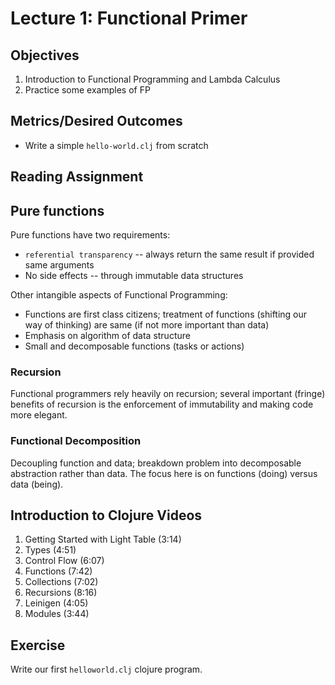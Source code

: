 # Lecture 1: Functional Primer

## Objectives

1. Introduction to Functional Programming and Lambda Calculus
2. Practice some examples of FP

## Metrics/Desired Outcomes

* Write a simple `hello-world.clj` from scratch

## Reading Assignment

## Pure functions

Pure functions have two requirements:
* `referential transparency` -- always return the same result if provided same arguments
* No side effects -- through immutable data structures

Other intangible aspects of Functional Programming:
* Functions are first class citizens; treatment of functions (shifting our way of thinking) are same (if not more important than data)
* Emphasis on algorithm of data structure
* Small and decomposable functions (tasks or actions)

### Recursion

Functional programmers rely heavily on recursion; several important (fringe) benefits of recursion is the enforcement of immutability and making code more elegant.

### Functional Decomposition

Decoupling function and data; breakdown problem into decomposable abstraction rather than data.  The focus here is on functions (doing) versus data (being).

## Introduction to Clojure Videos

1. Getting Started with Light Table (3:14)
2. Types (4:51)
3. Control Flow (6:07)
4. Functions (7:42)
5. Collections (7:02)
6. Recursions (8:16)
7. Leinigen (4:05)
8. Modules (3:44)

## Exercise

Write our first `helloworld.clj` clojure program.

